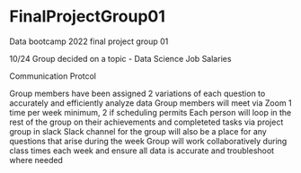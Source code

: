 # FinalProjectGroup01
Data bootcamp 2022 final project group 01

10/24
Group decided on a topic - Data Science Job Salaries

Communication Protcol 

Group members have been assigned 2 variations of each question to accurately and efficiently analyze data 
Group members will meet via Zoom 1 time per week minimum, 2 if scheduling permits
Each person will loop in the rest of the group on their achievements and completeted tasks via project group in slack
Slack channel for the group will also be a place for any questions that arise during the week 
Group will work collaboratively during class times each week and ensure all data is accurate and troubleshoot where needed

